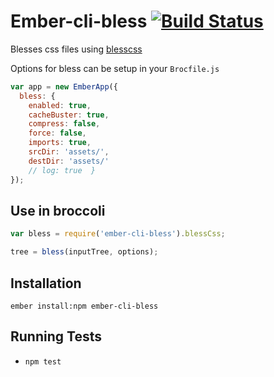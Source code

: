 # Ember-cli-bless [![Build Status][travis-badge]][travis-badge-url]

Blesses css files using [blesscss](http://blesscss.com/)

Options for bless can be setup in your `Brocfile.js` 

```js
var app = new EmberApp({
  bless: {
    enabled: true,
    cacheBuster: true,
    compress: false,
    force: false,
    imports: true,
    srcDir: 'assets/',
    destDir: 'assets/'
    // log: true  }
});
```

## Use in broccoli

```js
var bless = require('ember-cli-bless').blessCss;

tree = bless(inputTree, options);
```


## Installation

`ember install:npm ember-cli-bless`


## Running Tests

* `npm test`


[travis-badge]: https://travis-ci.org/jschilli/ember-cli-bless.svg?branch=master
[travis-badge-url]: https://travis-ci.org/jschilli/ember-cli-bless
